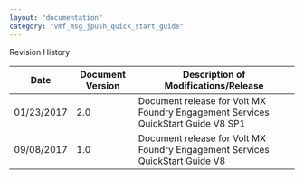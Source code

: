 ```yaml
---
layout: "documentation"
category: "vmf_msg_jpush_quick_start_guide"
---
```

                            

Revision History

  
| Date | Document Version | Description of Modifications/Release |
| --- | --- | --- |
| 01/23/2017 | 2.0 | Document release for Volt MX Foundry Engagement Services QuickStart Guide V8 SP1 |
| 09/08/2017 | 1.0 | Document release for Volt MX Foundry Engagement Services QuickStart Guide V8 |

